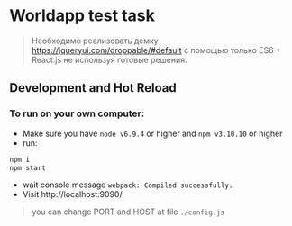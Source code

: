 # Worldapp test task

> Необходимо реализовать  демку https://jqueryui.com/droppable/#default с помощью только ES6 + Reаct.js не используя готовые решения.

## Development and Hot Reload

### To run on your own computer:
- Make sure you have `node v6.9.4` or higher and `npm v3.10.10` or higher
- run:
```sh
npm i
npm start
```

- wait console message `webpack: Compiled successfully.`
- Visit http://localhost:9090/
> you can change PORT and HOST at file `./config.js`
